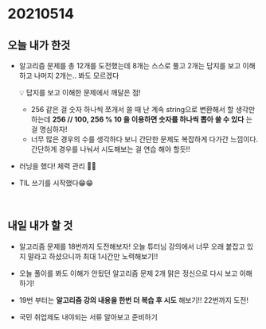 # 20210514

## 오늘 내가 한것 

- 알고리즘 문제를 총 12개를 도전했는데 8개는 스스로 풀고 2개는 답지를 보고 이해하고 나머지 2개는.. 봐도 모르겠다

  💡 답지를 보고 이해한 문제에서 깨달은 점!
  
   - 256 같은 걸 숫자 하나씩 쪼개서 쓸 때 난 계속 string으로 변환해서 할 생각만 하는데 **256 // 100, 256 % 10 을 이용하면 숫자를 하나씩
        뽑아 쓸 수 있다** 는 걸 명심하자!
   - 너무 많은 경우의 수를 생각하다 보니 간단한 문제도 복잡하게 다가간 느낌이다. 간단하게 경우를 나눠서 시도해보는 걸 연습 해야 할듯!!
   
- 러닝을 했다! 체력 관리 💪💪

- TIL 쓰기를 시작했다😁😁

<br>

## 내일 내가 할 것

- 알고리즘 문제를 18번까지 도전해보자! 오늘 튜터님 강의에서 너무 오래 붙잡고 있지 말라고 하셨으니까 최대 1시간만 노력해보기!!

- 오늘 풀이를 봐도 이해가 안됬던 알고리즘 문제 2개 맑은 정신으로 다시 보고 이해 하기!

- 19번 부터는 **알고리즘 강의 내용을 한번 더 복습 후 시도** 해보기!! 22번까지 도전!

- 국민 취업제도 내야되는 서류 알아보고 준비하기

